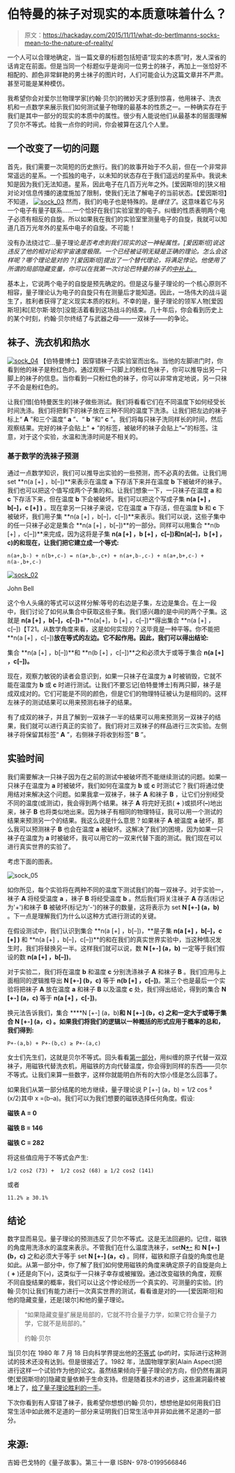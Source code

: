 # 伯特曼的袜子对现实的本质意味着什么？

> 原文：<https://hackaday.com/2015/11/11/what-do-bertlmanns-socks-mean-to-the-nature-of-reality/>

一个人可以合理地确定，当一篇文章的标题包括短语“现实的本质”时，发人深省的话肯定在前面。但是当同一个标题似乎是询问一位男士的袜子，再加上一张恰好不相配的、颜色非常鲜艳的男士袜子的图片时，人们可能会认为这篇文章并不严肃。甚至可能是某种模仿。

我希望你会对爱尔兰物理学家[约翰·贝尔]的微妙天才感到惊喜，他用袜子、洗衣机和一点数学来展示我们如何测试量子物理的最基本的性质之一。一种确实存在于我们是其中一部分的现实的本质中的属性。很少有人能说他们从最基本的层面理解了贝尔不等式。给我一点你的时间，你会被算在这几个人里。

## 一个改变了一切的问题

首先，我们需要一次简短的历史旅行。我们的故事开始于不久前，但在一个非常非常遥远的星系。一个孤独的电子，以未知的状态存在于我们遥远的星系中。我说未知是因为我们无法知道。星系，因此电子在几百万光年之外。[爱因斯坦的]狭义相对论对信息传播的速度施加了限制，使我们无法了解电子的当前状态。【爱因斯坦】不知道， [![sock_03](img/90be16942eefa97d8186ca4ae40e55a0.png)](https://www.youtube.com/watch?v=PWuCXcoXNts) 然而，我们的电子也是特殊的。是*缠住了*。这意味着它与另一个电子有量子联系……一个恰好在我们实验室里的电子。纠缠的性质表明两个电子必须有相反的自旋。所以如果我在我们的实验室里测量电子的自旋，我就可以知道几百万光年外的星系中电子的自旋。不可能！

没有办法绕过它…量子理论*是否考虑到我们现实的这一神秘属性。[爱因斯坦]说这违反了他的相对论和宇宙速度极限。一个已经被证明无疑是正确的理论。怎么会这样呢？哪个理论是对的？[爱因斯坦]提出了一个替代理论，将满足悖论。他使用了所谓的局部隐藏变量，你可以在我第一次讨论巴特曼的袜子的[中补上。](http://hackaday.com/2015/10/06/bertlmanns-socks-and-the-nature-of-reality/)*

基本上，它说两个电子的自旋是预先确定的。但是这与量子理论的一个核心原则不相容，量子理论认为电子的自旋只有在测量后才能知道。因此，一场伟大的战斗诞生了，胜利者获得了定义现实本质的权利。不幸的是，量子理论的领军人物[爱因斯坦]和[尼尔斯·玻尔]没能活着看到这场战斗的结束。几十年后，你会看到历史上的某个时刻，约翰·贝尔终结了与武器之母——一双袜子——的争论。

## 袜子、洗衣机和热水

[![sock_04](img/93ab72f30d03f144ebe52e737de8bca2.png)](http://fmoldove.blogspot.com/2015/06/the-socks-of-mr.html) 【伯特曼博士】因穿错袜子去实验室而出名。当他的左脚进门时，你看到他的袜子是粉红色的。通过观察一只脚上的粉红色袜子，你可以推导出另一只脚上的袜子的信息。当你看到一只粉红色的袜子，你可以非常肯定地说，另一只袜子不会是粉红色的。

让我们借[伯特曼医生的]袜子做些测试。我们将看看它们在不同温度下如何经受长时间洗涤。我们将把剩下的袜子放在三种不同的温度下洗涤。让我们把左边的袜子标上“ **A** ”和三个温度“ **a** ”、“ **b** ”和“ **c** ”。我们将每只袜子洗同样长的时间，然后观察结果。完好的袜子会贴上“ **+** ”的标签，被破坏的袜子会贴上“**–**”的标签。注意，对于这个实验，水温和洗涤时间是不相关的。

### 基于数学的洗袜子预测

通过一点数学知识，我们可以推导出实验的一些预测，而不必真的去做。让我们用 set **n(a [+] ，b[–])**来表示在温度 **a** 下存活下来并在温度 **b** 下被破坏的袜子。我们也可以把这个值写成两个子集的和。让我们想象一下，一只袜子在温度 **a** 和 **c** 下存活下来，但在温度 **b** 下会被破坏。我们可以把这个写成子集 **n(a [+] ，b[–]，c [+] )** 。现在拿另一只袜子来说，它在温度 **a** 下存活，但在温度 **b** 和 **c** 下被破坏，我们用子集 **n(a [+] ，b[–]，c[–])**来表示。我们可以说，这些子集中的任一只袜子必定是集合 **n(a [+] ，b[–])**的一部分。同样可以用集合 **n(b [+] ，c[–])**来完成，因为这将是子集 **n(a [+] ，b [+] ，c[–])**和**n(a[–]，b [+] ，c)的和现在，让我们把它建立成一个等式:**

```
n(a+,b-) + n(b+,c-) = n(a+,b-,c+) + n(a+,b-,c-) + n(a+,b+,c-) + n(a-,b+,c-)
```

[![sock_02](img/d406b0c1b016e3aecafff4fbcfd0e175.png)](http://www.nature.com/news/quantum-spookiness-passes-toughest-test-yet-1.18255)

John Bell

这个令人头痛的等式可以这样分解:等号的右边是子集，左边是集合。在上一段中，我们讨论了如何从集合中获取这些子集。我们感兴趣的是中间的两个子集。这就是 **n(a [+] ，b[–]，c[–])**+**n(a[+]，b [+] ，c[–])**得出集合 **n(a [+] ，c[–])【T21。从数学角度来看，这是如何实现的？这毕竟是一种平等。你不能把 **n(a [+] ，c[–])**放在等式的左边。它不起作用。因此，我们可以得出结论:**

集合 **n(a [+] ，b[–])**和 **n(b [+] ，c[–])**之和必须大于或等于集合 **n(a [+] ，c[–])。**

现在，观察力敏锐的读者会意识到，如果一只袜子在温度为 **a** 时被销毁，它就不能在温度为 **b** 或 **c** 时进行测试。让我们不要忘记[伯特曼博士]有两只脚，袜子是成双成对的。它们可能是不同的颜色，但是它们的物理特征被认为是相同的。这样左袜子的测试结果可以用来预测右袜子的结果。

有了成双的袜子，并且了解到一双袜子一半的结果可以用来预测另一双袜子的结果，我们就可以进行真正的实验了。我们将对三双袜子的样品进行三次实验。左侧袜子将保留其标签“ **A** ”，右侧袜子将收到标签“ **B** ”。

## 实验时间

我们需要解决一只袜子因为在之前的测试中被破坏而不能继续测试的问题。如果一只袜子在温度为 **a** 时被破坏，我们如何在温度为 **b** 或 **c** 时测试它？我们将通过使用结对来解决这个问题。如果我拿一双袜子，袜子 **A** 和袜子 **B** ，让它们分别经受不同的温度(或测试)，我会得到两个结果。袜子 **A** 将完好无损( **+** )或损坏(**–**)地出来，袜子 **B** 也将类似地出来。因为袜子有相同的物理特征，我可以用一个测试的结果来预测另一个的结果。我这么说是什么意思？如果袜子 **A** 被温度 **a** 破坏，那么我可以预测袜子 **B** 也会在温度 **a** 被破坏。这解决了我们的困境，因为如果一只袜子在温度为 **a** 时被破坏，我可以用它的一双来代替下面的测试。我们现在可以进行真实世界的实验了。

考虑下面的图表。

![sock_05](img/53e53d5dc55a61567ae7449489abe3fe.png)

如你所见，每个实验将在两种不同的温度下测试我们的每一双袜子。对于实验一，袜子 **A** 将经受温度 **a** ，袜子 **B** 将经受温度 **b** 。然后我们将关注袜子 **A** 存活(标记为'+')和袜子 **B** 被破坏(标记为'-')的袜子的数量，这将表示为 set **N [+-] (a，b)** 。下一点是理解我们为什么以这种方式进行测试的关键。

在假设测试中，我们认识到集合 **n(a [+] ，b[–])，**是子集 **n(a [+] ，b[–]，c [+] )** 和 **n(a [+] ，b[–]，c[–])**的和在我们的真实世界实验中，当这种情况发生时，我们将替换另一半。这样我们就可以说，数 **N [+-] (a，b)** 一定等于我们假设的数 **n(a [+] ，b[–])**。

对于实验二，我们将在温度 **b** 和温度 **c** 分别洗涤袜子 **A** 和袜子 **B** 。我们应用与上面相同的逻辑推导出 **N [+-] (b，c)** 等于 **n(b [+] ，c[–])**。第三个也是最后一个实验将把袜子 **A** 放在温度 **a** 和袜子 **B** 以及温度 **c** 处，我们得出结论，得到的集合 **N [+-] (a，c)** 等于 **n(a [+] ，c[-])**。

换元法告诉我们，集合 ****N [+-] (a，b)**和 **N [+-] (b，c)** 之和一定大于或等于集合 **N [+-] (a，c)** 。如果我们将我们的逻辑以一种概括的形式应用于概率的总和，我们得到:**

```
P+-(a,b) + P+-(b,c) ≥ P+-(a,c)
```

女士们先生们，这就是贝尔不等式。回头看看[第一部分](http://hackaday.com/2015/10/06/bertlmanns-socks-and-the-nature-of-reality/)，用纠缠的原子代替一双双袜子，用磁铁代替洗衣机，用磁铁的方向代替温度，你会得到同样的东西——贝尔不等式。让我们来算一些数字，这样你就能明白所有的大惊小怪是怎么回事了。

如果我们从第一部分结尾的地方继续，量子理论说 P [+-] (a，b) = 1/2 cos ² (x/2)其中 x =(b–a)。我们可以为我们想要的磁铁选择任何角度。假设:

**磁铁 A = 0**

**磁铁 B = 146**

**磁铁 C = 282**

将这些值应用于不等式会产生:

```
1/2 cos2 (73) +  1/2 cos2 (68) ≥ 1/2 cos2 (141)
```

或者

```
11.2% ≥ 30.1%
```

## 结论

数字显而易见。量子理论的预测违反了贝尔不等式。这是无法回避的。记住，磁铁的角度用洗涤水的温度来表示。不管我们在什么温度洗袜子，set**N[+-](a，b)** 和 **N [+-] (b，c)** 之和必须大于等于 set **N [+-] (a，c)** 。同样，磁铁和原子自旋的角度也是如此。从第一部分中，你了解了我们如何使用磁铁的角度来确定原子的自旋是向上( **+** )还是向下(**–**)，这类似于一只袜子幸存或被摧毁。通过改变磁铁的角度，观察不同自旋结果的概率，我们可以让这个悖论经历一个真实的、可测量的实验。[约翰·贝尔]让我们有能力进行一次真实世界的测试，看看谁是对的——[爱因斯坦]和他的隐藏变量，还是[玻尔]和他的量子理论。

> “如果隐藏变量扩展是局部的，它就不符合量子力学，如果它符合量子力学，它就不是局部的。”
> 
> 约翰·贝尔

当[贝尔]在 1980 年 7 月 18 日向科学界提出他的[不等式](https://cds.cern.ch/record/142461/files/198009299.pdf) (pdf)时，实际进行这种测试的技术还没有达到。但是很接近了。1982 年，法国物理学家[Alain Aspect]把进行这样一个试验作为他的论文。虽然结果倾向于量子理论的方向，但仍然有漏洞使[爱因斯坦的]隐藏变量依赖于生命支持。但是随着技术的进步，这些漏洞最终被堵上了，[给了量子理论胜利的一手](http://hackaday.com/2015/09/01/the-eulogy-of-local-hidden-variables/)。

下次你看到有人穿错了袜子，我希望你想想(约翰·贝尔)，想想他是如何用我们日常生活中如此微不足道的一部分来证明我们日常生活中并非如此微不足道的一部分。

## **来源:**

吉姆·巴戈特的《量子故事》。第三十一章 ISBN- 978-0199566846